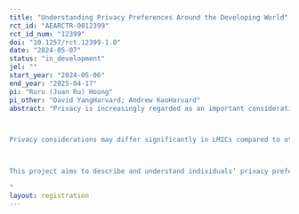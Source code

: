 ```yaml
---
title: "Understanding Privacy Preferences Around the Developing World"
rct_id: "AEARCTR-0012399"
rct_id_num: "12399"
doi: "10.1257/rct.12399-1.0"
date: "2024-05-07"
status: "in_development"
jel: ""
start_year: "2024-05-06"
end_year: "2025-04-17"
pi: "Ruru (Juan Ru) Hoong"
pi_other: "David YangHarvard; Andrew KaoHarvard"
abstract: "Privacy is increasingly regarded as an important consideration for consumer protection in digital financial services (DFS), with privacy preferences and attitudes governing many online choices and behaviors. However, these preferences remain one of the least understood topics in social science. This problem is even more pronounced in low- and middle-income countries (LMICs), since most work on privacy preferences is conducted in the US and Europe. 

Privacy considerations may differ significantly in LMICs compared to other rich countries for many reasons. If privacy is considered a luxury, then the significant income disparities between LMICs and richer nations could affect the perceived tradeoffs. Further, intrinsic privacy preferences may differ across countries due to different cultural contexts, political and historical reasons or demographics. The use of DFS in LMICs also differs from countries that digitized earlier. For example, many LMICs moved directly from cash to mobile payments, bypassing credit and debit cards, which could influence the formation of beliefs of privacy.

This project aims to describe and understand individuals’ privacy preferences and attitudes online — what do people prefer in terms of privacy protection and how do they consider trade-offs? How do they reason about privacy? What drives their privacy-related behaviors? And how does the structure of privacy preferences and attitudes differ across individuals within and across countries? 
"
layout: registration
---
```


